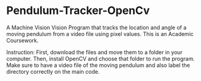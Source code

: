 # Pendulum-Tracker-OpenCv
A Machine Vision Vision Program that tracks the location and angle of a moving pendulum from a video file using pixel values. This is an Academic Coursework.

Instruction:
First, download the files and move them to a folder in your computer. Then, install OpenCV and choose that folder to run the program. Make sure to have a video file of the moving pendulum and also label the directory correctly on the main code.
